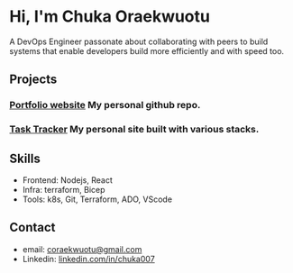 # Hi, I'm Chuka Oraekwuotu

A DevOps Engineer passonate about collaborating with peers to build systems that enable developers build more efficiently and with speed too.

## Projects


### [Portfolio website](https:github.com/chukky007) My personal github repo.

### [Task Tracker](https://github.com/chukky007) My personal site built with various stacks.

## Skills
- Frontend: Nodejs, React
- Infra: terraform, Bicep
- Tools: k8s, Git, Terraform, ADO, VScode

## Contact
- email: coraekwuotu@gmail.com
- Linkedin: [linkedin.com/in/chuka007](linked0n.com/in/chuka007)